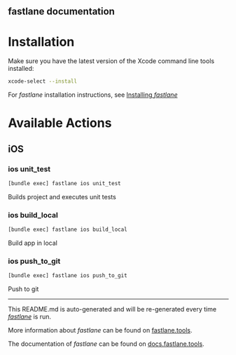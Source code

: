 fastlane documentation
----

# Installation

Make sure you have the latest version of the Xcode command line tools installed:

```sh
xcode-select --install
```

For _fastlane_ installation instructions, see [Installing _fastlane_](https://docs.fastlane.tools/#installing-fastlane)

# Available Actions

## iOS

### ios unit_test

```sh
[bundle exec] fastlane ios unit_test
```

Builds project and executes unit tests

### ios build_local

```sh
[bundle exec] fastlane ios build_local
```

Build app in local

### ios push_to_git

```sh
[bundle exec] fastlane ios push_to_git
```

Push to git

----

This README.md is auto-generated and will be re-generated every time [_fastlane_](https://fastlane.tools) is run.

More information about _fastlane_ can be found on [fastlane.tools](https://fastlane.tools).

The documentation of _fastlane_ can be found on [docs.fastlane.tools](https://docs.fastlane.tools).
